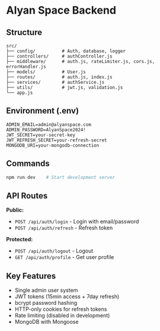 # Alyan Space Backend

## Structure
```
src/
├── config/          # Auth, database, logger
├── controllers/     # authController.js
├── middleware/      # auth.js, rateLimiter.js, cors.js, errorHandler.js
├── models/          # User.js
├── routes/          # auth.js, index.js
├── services/        # authService.js
├── utils/           # jwt.js, validation.js
└── app.js
```

## Environment (.env)
```
ADMIN_EMAIL=admin@alyanspace.com
ADMIN_PASSWORD=AlyanSpace2024!
JWT_SECRET=your-secret-key
JWT_REFRESH_SECRET=your-refresh-secret
MONGODB_URI=your-mongodb-connection
```

## Commands
```bash
npm run dev    # Start development server
```

## API Routes
**Public:**
- `POST /api/auth/login` - Login with email/password
- `POST /api/auth/refresh` - Refresh token

**Protected:**
- `POST /api/auth/logout` - Logout
- `GET /api/auth/profile` - Get user profile

## Key Features
- Single admin user system
- JWT tokens (15min access + 7day refresh)
- bcrypt password hashing
- HTTP-only cookies for refresh tokens
- Rate limiting (disabled in development)
- MongoDB with Mongoose